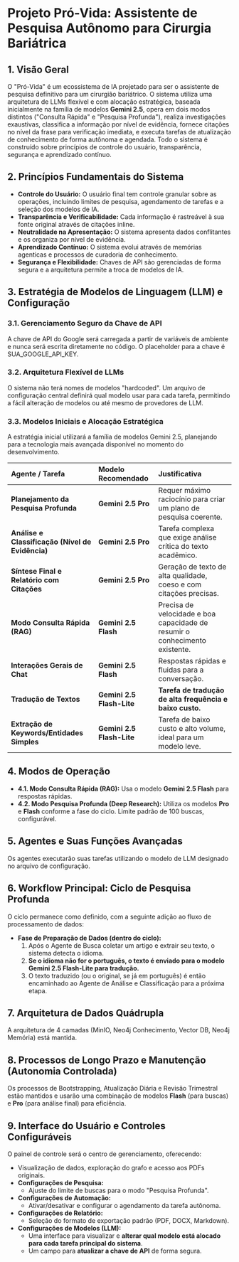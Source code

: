 # **Projeto Pró-Vida: Assistente de Pesquisa Autônomo para Cirurgia Bariátrica**

## **1\. Visão Geral**

O "Pró-Vida" é um ecossistema de IA projetado para ser o assistente de pesquisa definitivo para um cirurgião bariátrico. O sistema utiliza uma arquitetura de LLMs flexível e com alocação estratégica, baseada inicialmente na família de modelos **Gemini 2.5**, opera em dois modos distintos ("Consulta Rápida" e "Pesquisa Profunda"), realiza investigações exaustivas, classifica a informação por nível de evidência, fornece citações no nível da frase para verificação imediata, e executa tarefas de atualização de conhecimento de forma autônoma e agendada. Todo o sistema é construído sobre princípios de controle do usuário, transparência, segurança e aprendizado contínuo.

## **2\. Princípios Fundamentais do Sistema**

* **Controle do Usuário:** O usuário final tem controle granular sobre as operações, incluindo limites de pesquisa, agendamento de tarefas e a seleção dos modelos de IA.  
* **Transparência e Verificabilidade:** Cada informação é rastreável à sua fonte original através de citações inline.  
* **Neutralidade na Apresentação:** O sistema apresenta dados conflitantes e os organiza por nível de evidência.  
* **Aprendizado Contínuo:** O sistema evolui através de memórias agenticas e processos de curadoria de conhecimento.  
* **Segurança e Flexibilidade:** Chaves de API são gerenciadas de forma segura e a arquitetura permite a troca de modelos de IA.

## **3\. Estratégia de Modelos de Linguagem (LLM) e Configuração**

### **3.1. Gerenciamento Seguro da Chave de API**

A chave de API do Google será carregada a partir de variáveis de ambiente e nunca será escrita diretamente no código. O placeholder para a chave é SUA\_GOOGLE\_API\_KEY.

### **3.2. Arquitetura Flexível de LLMs**

O sistema não terá nomes de modelos "hardcoded". Um arquivo de configuração central definirá qual modelo usar para cada tarefa, permitindo a fácil alteração de modelos ou até mesmo de provedores de LLM.

### **3.3. Modelos Iniciais e Alocação Estratégica**

A estratégia inicial utilizará a família de modelos Gemini 2.5, planejando para a tecnologia mais avançada disponível no momento do desenvolvimento.

| Agente / Tarefa | Modelo Recomendado | Justificativa |
| :---- | :---- | :---- |
| **Planejamento da Pesquisa Profunda** | **Gemini 2.5 Pro** | Requer máximo raciocínio para criar um plano de pesquisa coerente. |
| **Análise e Classificação (Nível de Evidência)** | **Gemini 2.5 Pro** | Tarefa complexa que exige análise crítica do texto acadêmico. |
| **Síntese Final e Relatório com Citações** | **Gemini 2.5 Pro** | Geração de texto de alta qualidade, coeso e com citações precisas. |
| **Modo Consulta Rápida (RAG)** | **Gemini 2.5 Flash** | Precisa de velocidade e boa capacidade de resumir o conhecimento existente. |
| **Interações Gerais de Chat** | **Gemini 2.5 Flash** | Respostas rápidas e fluidas para a conversação. |
| **Tradução de Textos** | **Gemini 2.5 Flash-Lite** | **Tarefa de tradução de alta frequência e baixo custo.** |
| **Extração de Keywords/Entidades Simples** | **Gemini 2.5 Flash-Lite** | Tarefa de baixo custo e alto volume, ideal para um modelo leve. |

## **4\. Modos de Operação**

* **4.1. Modo Consulta Rápida (RAG):** Usa o modelo **Gemini 2.5 Flash** para respostas rápidas.  
* **4.2. Modo Pesquisa Profunda (Deep Research):** Utiliza os modelos **Pro** e **Flash** conforme a fase do ciclo. Limite padrão de 100 buscas, configurável.

## **5\. Agentes e Suas Funções Avançadas**

Os agentes executarão suas tarefas utilizando o modelo de LLM designado no arquivo de configuração.

## **6\. Workflow Principal: Ciclo de Pesquisa Profunda**

O ciclo permanece como definido, com a seguinte adição ao fluxo de processamento de dados:

* **Fase de Preparação de Dados (dentro do ciclo):**  
  1. Após o Agente de Busca coletar um artigo e extrair seu texto, o sistema detecta o idioma.  
  2. **Se o idioma não for o português, o texto é enviado para o modelo Gemini 2.5 Flash-Lite para tradução.**  
  3. O texto traduzido (ou o original, se já em português) é então encaminhado ao Agente de Análise e Classificação para a próxima etapa.

## **7\. Arquitetura de Dados Quádrupla**

A arquitetura de 4 camadas (MinIO, Neo4j Conhecimento, Vector DB, Neo4j Memória) está mantida.

## **8\. Processos de Longo Prazo e Manutenção (Autonomia Controlada)**

Os processos de Bootstrapping, Atualização Diária e Revisão Trimestral estão mantidos e usarão uma combinação de modelos **Flash** (para buscas) e **Pro** (para análise final) para eficiência.

## **9\. Interface do Usuário e Controles Configuráveis**

O painel de controle será o centro de gerenciamento, oferecendo:

* Visualização de dados, exploração do grafo e acesso aos PDFs originais.  
* **Configurações de Pesquisa:**  
  * Ajuste do limite de buscas para o modo "Pesquisa Profunda".  
* **Configurações de Automação:**  
  * Ativar/desativar e configurar o agendamento da tarefa autônoma.  
* **Configurações de Relatório:**  
  * Seleção do formato de exportação padrão (PDF, DOCX, Markdown).  
* **Configurações de Modelos (LLM):**  
  * Uma interface para visualizar e **alterar qual modelo está alocado para cada tarefa principal do sistema**.  
  * Um campo para **atualizar a chave de API** de forma segura.